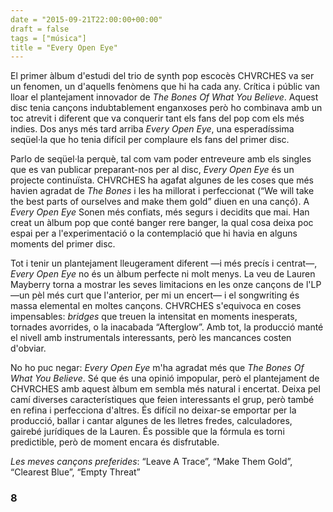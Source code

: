 ```yaml
---
date = "2015-09-21T22:00:00+00:00"
draft = false
tags = ["música"]
title = "Every Open Eye"
---
```

El primer àlbum d'estudi del trio de synth pop escocès CHVRCHES va ser un fenomen, un d'aquells fenòmens que hi ha cada any. Crítica i públic van lloar el plantejament innovador de *The Bones Of What You Believe*. Aquest disc tenia cançons indubtablement enganxoses però ho combinava amb un toc atrevit i diferent que va conquerir tant els fans del pop com els més indies. Dos anys més tard arriba *Every Open Eye*, una esperadíssima seqüel·la que ho tenia difícil per complaure els fans del primer disc.

<!-- more -->

Parlo de seqüel·la perquè, tal com vam poder entreveure amb els singles que es van publicar preparant-nos per al disc, *Every Open Eye* és un projecte continuïsta. CHVRCHES ha agafat algunes de les coses que més havien agradat de *The Bones* i les ha millorat i perfeccionat (“We will take the best parts of ourselves and make them gold” diuen en una cançó). A *Every Open Eye* Sonen més confiats, més segurs i decidits que mai. Han creat un àlbum pop que conté banger rere banger, la qual cosa deixa poc espai per a l'experimentació o la contemplació que hi havia en alguns moments del primer disc.

Tot i tenir un plantejament lleugerament diferent —i més precís i centrat—, *Every Open Eye* no és un àlbum perfecte ni molt menys. La veu de Lauren Mayberry torna a mostrar les seves limitacions en les onze cançons de l'LP —un pèl més curt que l'anterior, per mi un encert— i el songwriting és massa elemental en moltes cançons.  CHVRCHES s'equivoca en coses impensables: *bridges* que treuen la intensitat en moments inesperats, tornades avorrides, o la inacabada “Afterglow”. Amb tot, la producció manté el nivell amb instrumentals interessants, però les mancances costen d'obviar.

No ho puc negar: *Every Open Eye* m'ha agradat més que *The Bones Of What You Believe*. Sé que és una opinió impopular, però el plantejament de CHVRCHES amb aquest àlbum em sembla més natural i encertat. Deixa pel camí diverses característiques que feien interessants el grup, però també en refina i perfecciona d'altres. És difícil no deixar-se emportar per la producció, ballar i cantar algunes de les lletres fredes, calculadores, gairebé jurídiques de la Lauren. És possible que la fórmula es torni predictible, però de moment encara és disfrutable.

*Les meves cançons preferides*: “Leave A Trace”, “Make Them Gold”, “Clearest Blue”, “Empty Threat”

### 8